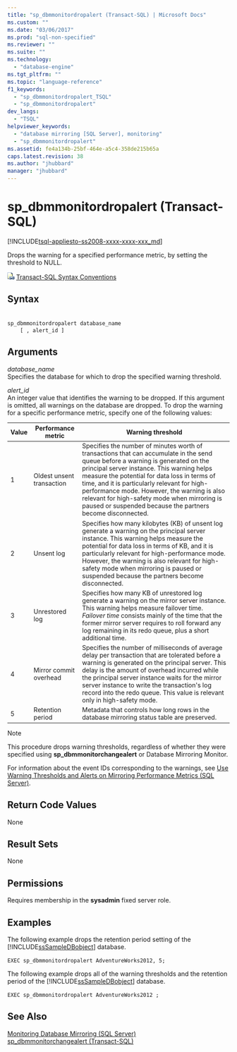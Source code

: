 ```yaml
---
title: "sp_dbmmonitordropalert (Transact-SQL) | Microsoft Docs"
ms.custom: ""
ms.date: "03/06/2017"
ms.prod: "sql-non-specified"
ms.reviewer: ""
ms.suite: ""
ms.technology: 
  - "database-engine"
ms.tgt_pltfrm: ""
ms.topic: "language-reference"
f1_keywords: 
  - "sp_dbmmonitordropalert_TSQL"
  - "sp_dbmmonitordropalert"
dev_langs: 
  - "TSQL"
helpviewer_keywords: 
  - "database mirroring [SQL Server], monitoring"
  - "sp_dbmmonitordropalert"
ms.assetid: fe4a134b-25bf-464e-a5c4-358de215b65a
caps.latest.revision: 38
ms.author: "jhubbard"
manager: "jhubbard"
---
```

# sp_dbmmonitordropalert (Transact-SQL)
[!INCLUDE[tsql-appliesto-ss2008-xxxx-xxxx-xxx_md](../../database-engine/configure/windows/includes/tsql-appliesto-ss2008-xxxx-xxxx-xxx-md.md)]

  Drops the warning for a specified performance metric, by setting the threshold to NULL.  
  
 ![Topic link icon](../../database-engine/configure/windows/media/topic-link.gif "Topic link icon") [Transact-SQL Syntax Conventions](../Topic/Transact-SQL%20Syntax%20Conventions%20\(Transact-SQL\).md)  
  
## Syntax  
  
```  
  
sp_dbmmonitordropalert database_name   
    [ , alert_id ]   
```  
  
## Arguments  
 *database_name*  
 Specifies the database for which to drop the specified warning threshold.  
  
 *alert_id*  
 An integer value that identifies the warning to be dropped. If this argument is omitted, all warnings on the database are dropped. To drop the warning for a specific performance metric, specify one of the following values:  
  
|Value|Performance metric|Warning threshold|  
|-----------|------------------------|-----------------------|  
|1|Oldest unsent transaction|Specifies the number of minutes worth of transactions that can accumulate in the send queue before a warning is generated on the principal server instance. This warning helps measure the potential for data loss in terms of time, and it is particularly relevant for high-performance mode. However, the warning is also relevant for high-safety mode when mirroring is paused or suspended because the partners become disconnected.|  
|2|Unsent log|Specifies how many kilobytes (KB) of unsent log generate a warning on the principal server instance. This warning helps measure the potential for data loss in terms of KB, and it is particularly relevant for high-performance mode. However, the warning is also relevant for high-safety mode when mirroring is paused or suspended because the partners become disconnected.|  
|3|Unrestored log|Specifies how many KB of unrestored log generate a warning on the mirror server instance. This warning helps measure failover time. *Failover time* consists mainly of the time that the former mirror server requires to roll forward any log remaining in its redo queue, plus a short additional time.|  
|4|Mirror commit overhead|Specifies the number of milliseconds of average delay per transaction that are tolerated before a warning is generated on the principal server. This delay is the amount of overhead incurred while the principal server instance waits for the mirror server instance to write the transaction's log record into the redo queue. This value is relevant only in high-safety mode.|  
|5|Retention period|Metadata that controls how long rows in the database mirroring status table are preserved.|  
  
> [!NOTE]  
>  This procedure drops warning thresholds, regardless of whether they were specified using **sp_dbmmonitorchangealert** or Database Mirroring Monitor.  
  
 For information about the event IDs corresponding to the warnings, see [Use Warning Thresholds and Alerts on Mirroring Performance Metrics &#40;SQL Server&#41;](../../database-engine/database-mirroring/use-warning-thresholds-and-alerts-on-mirroring-performance-metrics-sql-server.md).  
  
## Return Code Values  
 None  
  
## Result Sets  
 None  
  
## Permissions  
 Requires membership in the **sysadmin** fixed server role.  
  
## Examples  
 The following example drops the retention period setting of the [!INCLUDE[ssSampleDBobject](../../database-engine/availability-groups/windows/includes/sssampledbobject-md.md)] database.  
  
```  
EXEC sp_dbmmonitordropalert AdventureWorks2012, 5;  
```  
  
 The following example drops all of the warning thresholds and the retention period of the [!INCLUDE[ssSampleDBobject](../../database-engine/availability-groups/windows/includes/sssampledbobject-md.md)] database.  
  
```  
EXEC sp_dbmmonitordropalert AdventureWorks2012 ;  
```  
  
## See Also  
 [Monitoring Database Mirroring &#40;SQL Server&#41;](../../database-engine/database-mirroring/monitoring-database-mirroring-sql-server.md)   
 [sp_dbmmonitorchangealert &#40;Transact-SQL&#41;](../../relational-databases/system-stored-procedures/sp-dbmmonitorchangealert-transact-sql.md)  
  
  